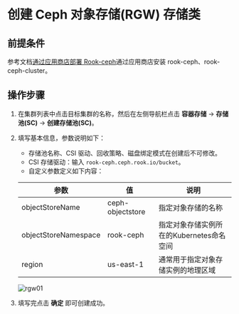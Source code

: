 # 创建 Ceph 对象存储(RGW) 存储类

## 前提条件

参考文档[通过应用商店部署 Rook-ceph](rook-ceph.md)通过应用商店安装 rook-ceph、rook-ceph-cluster。

## 操作步骤

1. 在集群列表中点击目标集群的名称，然后在左侧导航栏点击 __容器存储__ -> __存储池(SC)__ -> __创建存储池(SC)__。

2. 填写基本信息，参数说明如下：

    - 存储池名称、CSI 驱动、回收策略、磁盘绑定模式在创建后不可修改。
    - CSI 存储驱动：输入 `rook-ceph.ceph.rook.io/bucket`。
    - 自定义参数定义如下内容：

    | 参数 | 值 | 说明 |
    | --- | --- | --- |
    | objectStoreName | ceph-objectstore | 指定对象存储的名称 |
    | objectStoreNamespace | rook-ceph | 指定对象存储实例所在的Kubernetes命名空间 |
    | region | us-east-1 | 通常用于指定对象存储实例的地理区域 |

    ![rgw01](https://docs.daocloud.io/daocloud-docs-images/docs/zh/docs/storage/images/rgw01.png)

3. 填写完点击 __确定__ 即可创建成功。
